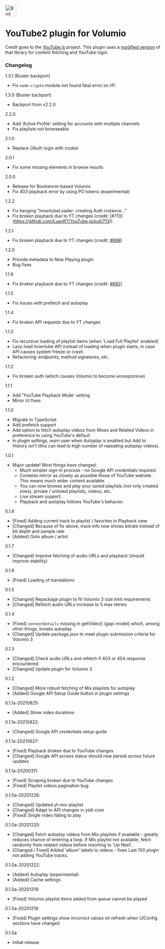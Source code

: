 <a href='https://ko-fi.com/C0C5RGOOP' target='_blank'><img height='36' style='border:0px;height:36px;' src='https://storage.ko-fi.com/cdn/kofi2.png?v=3' border='0' alt='Buy Me a Coffee at ko-fi.com' /></a>

# YouTube2 plugin for Volumio

Credit goes to the [YouTube.js](https://github.com/LuanRT/YouTube.js) project. This plugin uses a [modified version](https://github.com/patrickkfkan/Volumio-YouTube.js) of that library for content fetching and YouTube login.

### Changelog

1.3.1 (Buster backport)
- Fix `node:crypto` module not found fatal error on rPi

1.3.0 (Buster backport)
- Backport from v2.2.0

2.2.0
- Add 'Active Profile' setting for accounts with multiple channels
- Fix playlists not browseable

2.1.0
- Replace OAuth login with cookie

2.0.1
- Fix some missing elements in browse results

2.0.0
- Release for Bookworm-based Volumio
- Fix 403 playback error by using PO tokens (experimental)

1.2.2
- Fix hanging "InnertubeLoader: creating Auth instance..."
- Fix broken playback due to YT changes (credit: [#713] (https://github.com/LuanRT/YouTube.js/pull/713))

1.2.1
- Fix broken playback due to YT changes (credit: [#698](https://github.com/LuanRT/YouTube.js/pull/698))

1.2.0
- Provide metadata to Now Playing plugin
- Bug fixes

1.1.6
- Fix broken playback due to YT changes (credit: [#682](https://github.com/LuanRT/YouTube.js/pull/682))

1.1.5
- Fix issues with prefetch and autoplay

1.1.4
- Fix broken API requests due to YT changes

1.1.3
- Fix recursive loading of playlist items (when 'Load Full Playlist' enabled)
- Lazy-load Innertube API instead of loading when plugin starts, in case API causes system freeze or crash.
- Refactoring: endpoints, method signatures, etc.

1.1.2
- Fix broken auth (which causes Volumio to become unresponsive)

1.1.1
- Add 'YouTube Playback Mode' setting
- Minor UI fixes

1.1.0
- Migrate to TypeScript
- Add prefetch support
- Add option to fetch autoplay videos from Mixes and Related Videos in preference to using YouTube's default
- In plugin settings, warn user when Autoplay is enabled but Add to History isn't (this can lead to high number of repeating autoplay videos).

1.0.1
- Major update! Most things have changed:
  - Much simpler sign-in process - no Google API credentials required.
  - Contents mirror as closely as possible those of YouTube website. This means much wider content available.
  - You can now browse and play your saved playlists (not only created ones), private / unlisted playlists, videos, etc.
  - Live stream support.
  - Playback and autoplay follows YouTube's behavior.

0.1.8
- [Fixed] Adding current track to playlist / favorites in Playback view
- [Changed] Because of fix above, track info now shows bitrate instead of bit depth and sample rate
- [Added] Goto album / artist

0.1.7
- [Changed] Improve fetching of audio URLs and playback (should improve stability)

0.1.6
- [Fixed] Loading of translations

0.1.5
- [Changed] Repackage plugin to fit Volumio 3 size limit requirements
- [Changed] Refetch audio URLs increase to 5 max retries

0.1.4
- [Fixed] `contentDetails` missing in getVideo() (gapi model) which, among other things, breaks autoplay
- [Changed] Update package.json to meet plugin submission criteria for Volumio 3

0.1.3
- [Changed] Check audio URLs and refetch if 403 or 404 response encountered
- [Changed] Update plugin for Volumio 3

0.1.2
- [Changed] More robust fetching of Mix playlists for autoplay
- [Added] Google API Setup Guide button in plugin settings

0.1.1a-20210825:
- [Added] Show video durations

0.1.1a-20210822:
- [Changed] Google API credentials setup guide

0.1.1a-20210627:
- [Fixed] Playback broken due to YouTube changes
- [Changed] Google API access status should now persist across future updates

0.1.1a-20200311:
- [Fixed] Scraping broken due to YouTube changes
- [Fixed] Playlist videos pagination bug

0.1.0a-20201226:
- [Changed] Updated yt-mix-playlist
- [Changed] Adapt to API changes in ytdl-core
- [Fixed] Single video failing to play

0.1.0a-20201225:
- [Changed] Fetch autoplay videos from Mix playlists if available - greatly reduces chance of entering a loop. If Mix playlist not available, fetch randomly from related videos before resorting to 'Up Next'.
- [Changed / Fixed] Added 'album' labels to videos - fixes Last 100 plugin not adding YouTube tracks.

0.1.0a-20201222:
- [Added] Autoplay (experimental)
- [Added] Cache settings

0.1.0a-20201219:
- [Fixed] Volumio playlist items added from queue cannot be played

0.1.0a-20201218:
- [Fixed] Plugin settings show incorrect values on refresh when UIConfig sections have changed

0.1.0a
- Initial release
